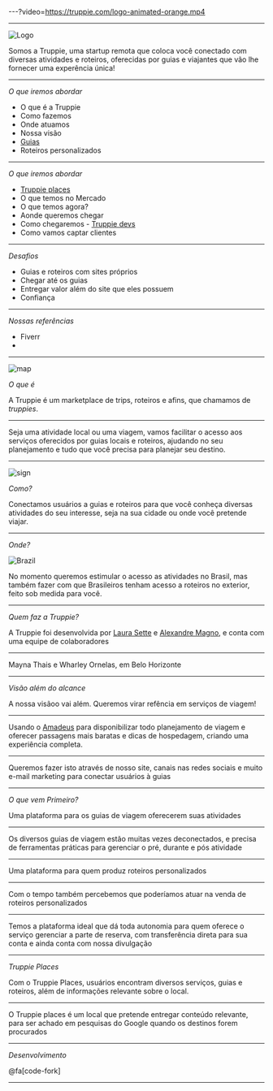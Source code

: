---?video=https://truppie.com/logo-animated-orange.mp4

---

![Logo](https://truppie.com/assets/logo-flat-8815ef3639e143731f00922704c9fa09d5fc311e5433207cf6e8ca136d4edf32.png)

Somos a Truppie, uma startup remota que coloca você conectado com diversas atividades e roteiros, oferecidas por guias e viajantes que vão lhe fornecer uma experência única!

---

*O que iremos abordar*

* O que é a Truppie
* Como fazemos
* Onde atuamos
* Nossa visão
* [Guias](http://guia.truppie.com)
* Roteiros personalizados 


---

*O que iremos abordar*

* [Truppie places](https://truppie.com/welcome/user)
* O que temos no Mercado
* O que temos agora?
* Aonde queremos chegar
* Como chegaremos - [Truppie devs](http://dev.truppie.com)
* Como vamos captar clientes

---

*Desafios*

* Guias e roteiros com sites próprios
* Chegar até os guias
* Entregar valor além do site que eles possuem
* Confiança

---

*Nossas referências*

* Fiverr
* 

---

![map](https://user-images.githubusercontent.com/88840/33044206-49ffd9e6-ce48-11e7-9cf7-3109d4eb9312.png)

*O que é*

A Truppie é um marketplace de trips, roteiros e afins, que chamamos de *truppies*. 

---

Seja uma atividade local ou uma viagem, vamos facilitar o acesso aos serviços oferecidos por guias locais e roteiros, ajudando no seu planejamento e tudo que você precisa para planejar seu destino.

---

![sign](https://user-images.githubusercontent.com/88840/33044320-ca356ec8-ce48-11e7-8c90-3a2c7c65f8f5.png)

*Como?*

Conectamos usuários a guias e roteiros para que você conheça diversas atividades do seu interesse, seja na sua cidade ou onde você pretende viajar.

---

*Onde?*

![Brazil](https://user-images.githubusercontent.com/88840/33442072-61f42b02-d5db-11e7-8cdb-1342ac7a1852.png)

No momento queremos estimular o acesso as atividades no Brasil, mas também fazer com que Brasileiros tenham acesso a roteiros no exterior, feito sob medida para você.

---

*Quem faz a Truppie?*

A Truppie foi desenvolvida por [Laura Sette](http://7cantosdomundo.com.br) e [Alexandre Magno](http://www.alexandremagno.net), e conta com uma equipe de colaboradores

---

Mayna Thais e Wharley Ornelas, em Belo Horizonte

---

*Visão além do alcance*

A nossa visãoo vai além. Queremos virar refência em serviços de viagem!

---

Usando o [Amadeus](https://sandbox.amadeus.com/) para disponibilizar todo planejamento de viagem e oferecer passagens mais baratas e dicas de hospedagem, criando uma experiência completa.

---

Queremos fazer isto através de nosso site, canais nas redes sociais e muito e-mail marketing para conectar usuários à guias

---

*O que vem Primeiro?*

Uma plataforma para os guias de viagem oferecerem suas atividades

---

Os diversos guias de viagem estão muitas vezes deconectados, e precisa de ferramentas práticas para gerenciar o pré, durante e pós atividade

---

Uma plataforma para quem produz roteiros personalizados

---

Com o tempo também percebemos que poderíamos atuar na venda de roteiros personalizados

---

Temos a plataforma ideal que dá toda autonomia para quem oferece o serviço gerenciar a parte de reserva, com transferência direta para sua conta e ainda conta com nossa divulgação

---

*Truppie Places*

Com o Truppie Places, usuários encontram diversos serviços, guias e roteiros, além de informações relevante sobre o local. 

---

O Truppie places é um local que pretende entregar conteúdo relevante, para ser achado em pesquisas do Google quando os destinos forem procurados

---

*Desenvolvimento*

@fa[code-fork]

---



